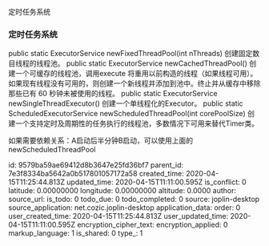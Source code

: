 定时任务系统

### 定时任务系统

public static ExecutorService newFixedThreadPool(int nThreads) 
创建固定数目线程的线程池。
public static ExecutorService newCachedThreadPool() 
创建一个可缓存的线程池，调用execute 将重用以前构造的线程（如果线程可用）。如果现有线程没有可用的，则创建一个新线程并添加到池中。终止并从缓存中移除那些已有 60 秒钟未被使用的线程。
public static ExecutorService newSingleThreadExecutor() 
创建一个单线程化的Executor。
public static ScheduledExecutorService newScheduledThreadPool(int corePoolSize) 
创建一个支持定时及周期性的任务执行的线程池，多数情况下可用来替代Timer类。

如果需要依赖关系：A启动后半分钟B启动，可以使用上面的newScheduledThreadPool

id: 9579ba59ae69412d8b3647e25fd36bf7
parent_id: 7e3f8334ba5642a0b517801057172a58
created_time: 2020-04-15T11:25:44.813Z
updated_time: 2020-04-15T11:11:00.595Z
is_conflict: 0
latitude: 0.00000000
longitude: 0.00000000
altitude: 0.0000
author: 
source_url: 
is_todo: 0
todo_due: 0
todo_completed: 0
source: joplin-desktop
source_application: net.cozic.joplin-desktop
application_data: 
order: 0
user_created_time: 2020-04-15T11:25:44.813Z
user_updated_time: 2020-04-15T11:11:00.595Z
encryption_cipher_text: 
encryption_applied: 0
markup_language: 1
is_shared: 0
type_: 1
